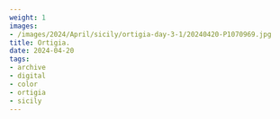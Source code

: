 ```yaml
---
weight: 1
images:
- /images/2024/April/sicily/ortigia-day-3-1/20240420-P1070969.jpg
title: Ortigia.
date: 2024-04-20
tags:
- archive
- digital
- color
- ortigia
- sicily
---
```



